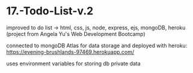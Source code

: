 # 17.-Todo-List-v.2
improved to do list -> html, css, js, node, express, ejs, mongoDB, heroku (project from Angela Yu's Web Development Bootcamp)

connected to mongoDB Atlas for data storage and deployed with heroku: https://evening-brushlands-97469.herokuapp.com/

uses environment variables for storing db private data
